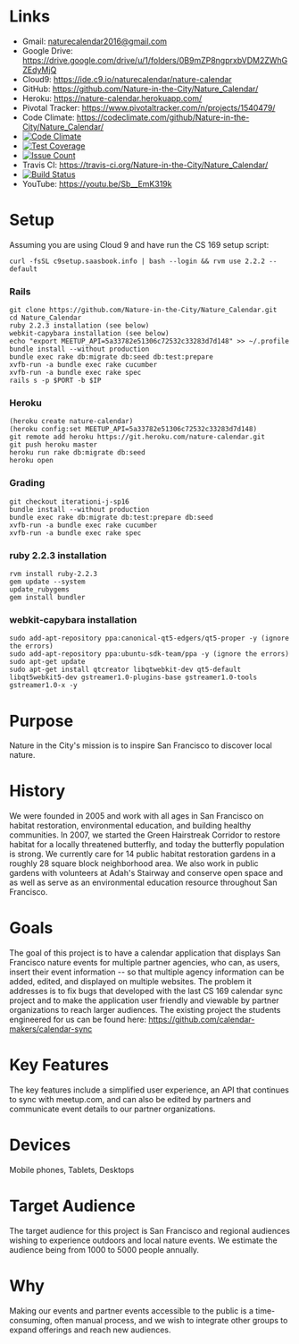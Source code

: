 # Links
* Gmail: naturecalendar2016@gmail.com
* Google Drive: https://drive.google.com/drive/u/1/folders/0B9mZP8ngprxbVDM2ZWhGZEdyMjQ
* Cloud9: https://ide.c9.io/naturecalendar/nature-calendar
* GitHub: https://github.com/Nature-in-the-City/Nature_Calendar/
* Heroku: https://nature-calendar.herokuapp.com/
* Pivotal Tracker: https://www.pivotaltracker.com/n/projects/1540479/
* Code Climate: https://codeclimate.com/github/Nature-in-the-City/Nature_Calendar/
* [![Code Climate](https://codeclimate.com/github/Nature-in-the-City/Nature_Calendar/badges/gpa.svg)](https://codeclimate.com/github/Nature-in-the-City/Nature_Calendar)
* [![Test Coverage](https://codeclimate.com/github/Nature-in-the-City/Nature_Calendar/badges/coverage.svg)](https://codeclimate.com/github/Nature-in-the-City/Nature_Calendar/coverage)
* [![Issue Count](https://codeclimate.com/github/Nature-in-the-City/Nature_Calendar/badges/issue_count.svg)](https://codeclimate.com/github/Nature-in-the-City/Nature_Calendar)
* Travis CI: https://travis-ci.org/Nature-in-the-City/Nature_Calendar/
* [![Build Status](https://travis-ci.org/Nature-in-the-City/Nature_Calendar.svg?branch=master)](https://travis-ci.org/Nature-in-the-City/Nature_Calendar)
* YouTube: https://youtu.be/Sb__EmK319k

# Setup
Assuming you are using Cloud 9 and have run the CS 169 setup script:
```
curl -fsSL c9setup.saasbook.info | bash --login && rvm use 2.2.2 --default
```

### Rails
```
git clone https://github.com/Nature-in-the-City/Nature_Calendar.git
cd Nature_Calendar
ruby 2.2.3 installation (see below)
webkit-capybara installation (see below)
echo "export MEETUP_API=5a33782e51306c72532c33283d7d148" >> ~/.profile
bundle install --without production
bundle exec rake db:migrate db:seed db:test:prepare
xvfb-run -a bundle exec rake cucumber
xvfb-run -a bundle exec rake spec
rails s -p $PORT -b $IP
```

### Heroku
```
(heroku create nature-calendar)
(heroku config:set MEETUP_API=5a33782e51306c72532c33283d7d148)
git remote add heroku https://git.heroku.com/nature-calendar.git
git push heroku master
heroku run rake db:migrate db:seed
heroku open
```

### Grading
```
git checkout iterationi-j-sp16
bundle install --without production
bundle exec rake db:migrate db:test:prepare db:seed
xvfb-run -a bundle exec rake cucumber
xvfb-run -a bundle exec rake spec
```

### ruby 2.2.3 installation
```
rvm install ruby-2.2.3
gem update --system
update_rubygems
gem install bundler
```

### webkit-capybara installation
```
sudo add-apt-repository ppa:canonical-qt5-edgers/qt5-proper -y (ignore the errors)
sudo add-apt-repository ppa:ubuntu-sdk-team/ppa -y (ignore the errors)
sudo apt-get update
sudo apt-get install qtcreator libqtwebkit-dev qt5-default libqt5webkit5-dev gstreamer1.0-plugins-base gstreamer1.0-tools gstreamer1.0-x -y
```

# Purpose
Nature in the City's mission is to inspire San Francisco to discover local nature.

# History
We were founded in 2005 and work with all ages in San Francisco on habitat restoration, environmental education, and building healthy communities. In 2007, we started the Green Hairstreak Corridor to restore habitat for a locally threatened butterfly, and today the butterfly population is strong. We currently care for 14 public habitat restoration gardens in a roughly 28 square block neighborhood area. We also work in public gardens with volunteers at Adah's Stairway and conserve open space and as well as serve as an environmental education resource throughout San Francisco.

# Goals
The goal of this project is to have a calendar application that displays San Francisco nature events for multiple partner agencies, who can, as users, insert their event information -- so that multiple agency information can be added, edited, and displayed on multiple websites. The problem it addresses is to fix bugs that developed with the last CS 169 calendar sync project and to make the application user friendly and viewable by partner organizations to reach larger audiences. The existing project the students engineered for us can be found here: https://github.com/calendar-makers/calendar-sync

# Key Features
The key features include a simplified user experience, an API that continues to sync with meetup.com, and can also be edited by partners and communicate event details to our partner organizations.

# Devices
Mobile phones, Tablets, Desktops

# Target Audience
The target audience for this project is San Francisco and regional audiences wishing to experience outdoors and local nature events. We estimate the audience being from 1000 to 5000 people annually.

# Why
Making our events and partner events accessible to the public is a time-consuming, often manual process, and we wish to integrate other groups to expand offerings and reach new audiences.
